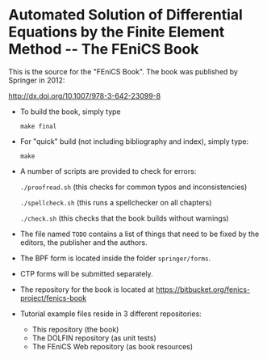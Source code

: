 Automated Solution of Differential Equations by the Finite Element Method -- The FEniCS Book
============================================================================================

This is the source for the "FEniCS Book". The book was published by
Springer in 2012:

  <http://dx.doi.org/10.1007/978-3-642-23099-8>

* To build the book, simply type

    `make final`

* For "quick" build (not including bibliography and index), simply type:

    `make`

* A number of scripts are provided to check for errors:

    `./proofread.sh`      (this checks for common typos and inconsistencies)

    `./spellcheck.sh`     (this runs a spellchecker on all chapters)

    `./check.sh`          (this checks that the book builds without warnings)

* The file named `TODO` contains a list of things that need to be fixed
  by the editors, the publisher and the authors.

* The BPF form is located inside the folder `springer/forms`.

* CTP forms will be submitted separately.

* The repository for the book is located at
  <https://bitbucket.org/fenics-project/fenics-book>

* Tutorial example files reside in 3 different repositories:

    - This repository (the book)
    - The DOLFIN repository (as unit tests)
    - The FEniCS Web repository (as book resources)